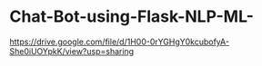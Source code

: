 # Chat-Bot-using-Flask-NLP-ML-
https://drive.google.com/file/d/1H00-0rYGHgY0kcubofyA-She0iUOYpkK/view?usp=sharing
